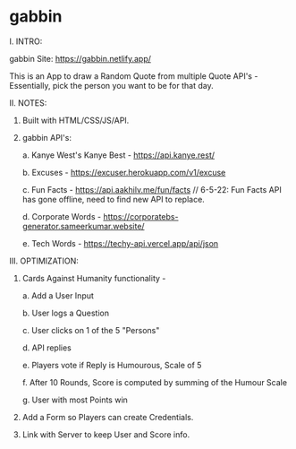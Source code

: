 # gabbin

I. INTRO:

gabbin Site: https://gabbin.netlify.app/

This is an App to draw a Random Quote from multiple Quote API's - Essentially, pick the person you want to be for that day.

II. NOTES:

  1. Built with HTML/CSS/JS/API.
  2. gabbin API's: 

     a. Kanye West's Kanye Best - https://api.kanye.rest/
     
     b. Excuses - https://excuser.herokuapp.com/v1/excuse
     
     c. Fun Facts - https://api.aakhilv.me/fun/facts
     // 6-5-22: Fun Facts API has gone offline, need to find new API to replace.
     
     d. Corporate Words - https://corporatebs-generator.sameerkumar.website/
     
     e. Tech Words - https://techy-api.vercel.app/api/json

III. OPTIMIZATION:

  1. Cards Against Humanity functionality -
  
     a. Add a User Input
     
     b. User logs a Question
     
     c. User clicks on 1 of the 5 "Persons"
     
     d. API replies
     
     e. Players vote if Reply is Humourous, Scale of 5
     
     f. After 10 Rounds, Score is computed by summing of the Humour Scale
     
     g. User with most Points win
     
  2. Add a Form so Players can create Credentials.  
  3. Link with Server to keep User and Score info.

